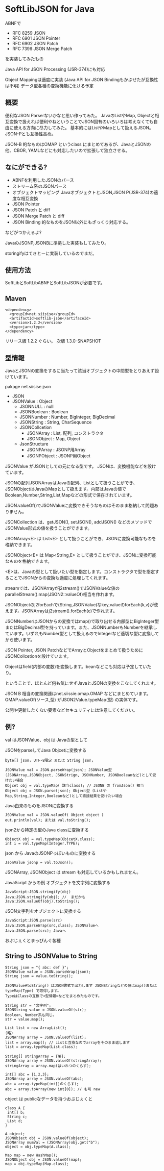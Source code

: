 # SoftLibJSON for Java

ABNFで
 - RFC 8259 JSON
 - RFC 6901 JSON Pointer
 - RFC 6902 JSON Patch
 - RFC 7396 JSON Merge Patch

を実装してみたもの

Java API for JSON Processing (JSR-374)にも対応

Object Mappingは適度に実装 (Java API for JSON Bindingもかぶせたが互換性は不明)
データ型各種の変換機能に化ける予定

## 概要

便利なJSON Parserないかなと思い作ってみた。
JavaのListやMap, Objectと相互変換で扱えれば便利やねということでJSON固有のいろいろは考えなくても自由に使える方向に尽力してみた。
基本的にはListやMapとして扱えるJSON。JSON-Pとも互換性高め。

JSON-B 的なものはOMAP というclass にまとめてあるが、JavaとJSONの他、CBOR, YAMLなどにも対応したいので拡張して独立させる。

## なにができる?

- ABNFを利用したJSONのパース
- ストリーム系のJSONパース
- オブジェクトマッピング JavaオブジェクトとJSON,JSON P(JSR-374)の適度な相互変換
- JSON Pointer
- JSON Patch と diff
- JSON Merge Patch と diff
- JSON Binding 的なものをJSON以外にもざっくり対応する。

などがつかえるよ?

JavaのJSONP,JSONBに準拠した実装もしてみたり。

storingifyはてきとーに実装しているのでまだ。

## 使用方法

SoftLibとSoftLibABNFとSoftLibJSONが必要です。

## Maven
~~~
<dependency>
  <groupId>net.siisise</groupId>
  <artifactId>softlib-json</artifaceId>
  <version>1.2.2</version>
  <type>jar</type>
</dependency>
~~~

リリース版 1.2.2 ぐらい。
次版 1.3.0-SNAPSHOT

## 型情報

JavaとJSONの変換をするに当たって該当オブジェクトの中間型をとりあえず設けています。

pakage net.siisise.json

- JSON
- JSONValue : Object
    - JSONNULL : null
    - JSONBoolean : Boolean
    - JSONNumber : Number, BigInteger, BigDecimal
    - JSONString : String, CharSequence
    - JSONCollcetion
        - JSONArray : List, 配列, コンストラクタ
        - JSONObject : Map, Object
    - JsonStructure
        - JSONPArray : JSONP用Array
        - JSONPObject : JSONP用Object

JSONValue がJSONとしての元になる型です。
JSONは、変換機能などを設けています。


JSONの配列JSONArrayはJavaの配列、Listとして扱うことができ、JSONObjectはJavaのMapとして扱えます。内部はJavaの値でBoolean,Number,String,List,Mapなどの形式で保存されています。

JSON.valueOf()でJSONValueに変換できそうなものはそのまま格納して問題ありません。

JSONCollection は、getJSON(), setJSON(), addJSON() などのメソッドでJSONValue形式の値を扱うことができます。

JSONArray&lt;E&gt; は List&lt;E&gt; として扱うことができ、JSONに変換可能なものを格納できます。

JSONObject&lt;E&gt; は Map&lt;String,E&gt; として扱うことができ、JSONに変換可能なものを格納できます。

&lt;E&gt;は、Javaの型として扱いたい型を指定します。コンストラクタで型を指定することでJSONからの変換も適度に処理してくれます。

streamでは、JSONArrayがj2stream()でJSONValueな値のparallelStream().map(JSON2::valueOf)相当を作れます。

JSONObjectのj2forEachで(String,JSONValue)なkey,valueのforEach(k,v)が使えます。JSONArrayはj2stream().forEach(e)で作れます。

JSONNumberはJSONからの変換ではmap()で取り出せる内部型にBigInteger型またはBigDecimal型を持っています。また、JSONNumberもNumberを継承しています。いずれもNumber型として扱えるのでIntegerなど適切な型に変換してから使います。

JSON Pointer, JSON PatchなどでArrayとObjectをまとめて扱うためにJSONCollcetionを設けています。

Objectはfield(内部の変数)を変換します。beanなどにも対応は予定していたり。

ということで、ほとんど何も気にせずJavaとJSONの変換をこなしてくれます。

JSON B 相当の変換関連はnet.siissie.omap.OMAP などにまとめています。
OMAP.valueOf(ソース,型) がJSON2Value.typeMap(型) の実体です。

公開や更新したくない要素などセキュリティには注意してください。

## 例?

val はJSONValue、obj は Javaの型として

JSONをparseしてJava Objcetに変換する

    byte[] json; UTF-8限定 または String json;

    JSONValue val = JSON.parseWrap(json); JSONValue型 (JSONArray,JSONObject, JSONStrign, JSONNumber, JSONBooleanなど)として受けたい場合
    Objcet obj = val.typeMap( 該当class); // JSONB の fromJson() 相当
    Object obj = JSON.parse(json); Object型 (ListやMap,String,Integer,Booleanなど)として直接結果を受けたい場合

Java由来のものをJSONに変換する

    JSONValue val = JSON.valueOf( Object object )
    out.println(val); または val.toString();

json2から特定の型のJava classに変換する

    ObjectX obj = val.typeMap(ObjcetX.class);
    int i = val.typeMap(Integer.TYPE);

json から JavaのJSONPっぽいものに変換する

    JsonValue jsonp = val.toJson();

JSONArray, JSONObject は stream も対応しているかもしれません。

JavaScript からの例
オブジェクトを文字列に変換する

    JavaScript:JSON.stringify(obj)
    Java;JSON.stringify(obj); //  まだかも
    Java:JSON.valueOf(obj).toString();

JSON文字列をオブジェクトに変換する

    JavaScript:JSON.parse(src)
    Java:JSON.parseWrap(src,class); JSONValueへ
    Java:JSON.parse(src); Javaへ  
    
おぶじぇくとまっぴんぐ各種

## String to JSONValue to String

    String json = "{ abc: def }";
    JSONValue value = JSON.parseWrap(json);
    String json = value.toString();
    
    JSONValue#toString() はJSON書式で出力します JSONStringなどの値はmap()またはtypeMap(Type) で取得します。
    TypeはClassの互換で<型情報>などをまとめたものです。

    String str = "文字列";
    JSONString value = JSON.valueOf(str);
    Boolean, Number系も同じ。
    str = value.map();

    List list = new ArrayList();
    (略)
    JSONArray array = JSON.valueOf(list);
    list = array.map(); // Listと互換なのでarrayをそのまま返します
    list = array.typeMap(List.class);

    String[] stringArray = {略};
    JSONArray array = JSON.valueOf(stringArray);
    stringArray = array.map(はいれつのくらす);

    int[] abc = {1,2,3};
    JSONArray array = JSON.valueOf(abc);
    abc = array.typeMap(int[]のくらす);
    abc = array.toArray(new int[0]); // も可 new

object は publicなデータを持つおぶじぇくと

    class A {
     int[] b;
     String c;
     List d;
    }

    A object;
    JSONObject obj = JSON.valueOf(object);
    JSONArray numVal = (JSONArray)obj.get("b");
    object = obj.typeMap(A.class);

    Map map = new HashMap();
    JSONObject obj = JSON.valueOf(map);
    map = obj.typeMap(Map.class);
